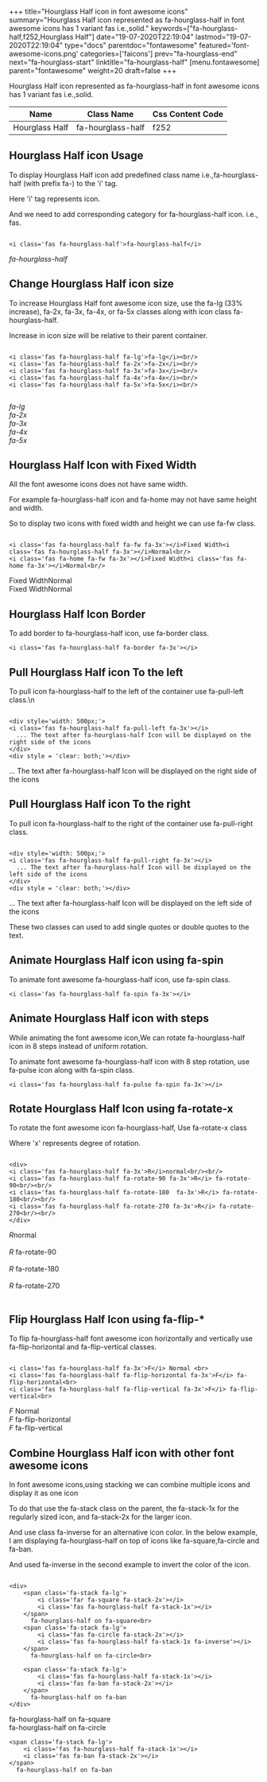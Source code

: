 +++
title="Hourglass Half icon in font awesome icons"
summary="Hourglass Half icon represented as fa-hourglass-half in font awesome icons has 1 variant fas i.e.,solid."
keywords=["fa-hourglass-half,f252,Hourglass Half"]
date="19-07-2020T22:19:04"
lastmod="19-07-2020T22:19:04"
type="docs"
parentdoc="fontawesome"
featured='font-awesome-icons.png'
categories=['faicons']
prev="fa-hourglass-end"
next="fa-hourglass-start"
linktitle="fa-hourglass-half"
[menu.fontawesome]
parent="fontawesome"
weight=20
draft=false
+++


Hourglass Half icon represented as fa-hourglass-half in font awesome icons has 1 variant fas i.e.,solid.

<div class='table-responsive'><table class='table'><thead><tr><th>Name</th><th>Class Name</th><th>Css Content Code</th></tr></thead><tbody><tr><td>Hourglass Half</td><td>fa-hourglass-half</td><td>f252</td></tr></tbody></table></div>



## Hourglass Half icon Usage

To display Hourglass Half icon add predefined class name i.e.,fa-hourglass-half (with prefix fa-) to the 'i' tag.

Here 'i' tag represents icon.

And we need to add corresponding category for fa-hourglass-half icon. i.e., fas.


```

<i class='fas fa-hourglass-half'>fa-hourglass-half</i>
```

<i class='fas fa-hourglass-half'>fa-hourglass-half</i>




## Change Hourglass Half icon size
To increase Hourglass Half font awesome icon size, use the fa-lg (33% increase), fa-2x, fa-3x, fa-4x, or fa-5x classes along with icon class fa-hourglass-half.

Increase in icon size will be relative to their parent container. 

```

<i class='fas fa-hourglass-half fa-lg'>fa-lg</i><br/>
<i class='fas fa-hourglass-half fa-2x'>fa-2x</i><br/>
<i class='fas fa-hourglass-half fa-3x'>fa-3x</i><br/>
<i class='fas fa-hourglass-half fa-4x'>fa-4x</i><br/>
<i class='fas fa-hourglass-half fa-5x'>fa-5x</i><br/>
            
```

<i class='fas fa-hourglass-half fa-lg'>fa-lg</i><br/>
<i class='fas fa-hourglass-half fa-2x'>fa-2x</i><br/>
<i class='fas fa-hourglass-half fa-3x'>fa-3x</i><br/>
<i class='fas fa-hourglass-half fa-4x'>fa-4x</i><br/>
<i class='fas fa-hourglass-half fa-5x'>fa-5x</i><br/>
            



## Hourglass Half Icon with Fixed Width 

All the font awesome icons does not have same width.

For example fa-hourglass-half icon and fa-home may not have same height and width.

So to display two icons with fixed width and height we can use fa-fw class.


```

<i class='fas fa-hourglass-half fa-fw fa-3x'></i>Fixed Width<i class='fas fa-hourglass-half fa-3x'></i>Normal<br/>
<i class='fas fa-home fa-fw fa-3x'></i>Fixed Width<i class='fas fa-home fa-3x'></i>Normal<br/>
```

<i class='fas fa-hourglass-half fa-fw fa-3x'></i>Fixed Width<i class='fas fa-hourglass-half fa-3x'></i>Normal<br/>
<i class='fas fa-home fa-fw fa-3x'></i>Fixed Width<i class='fas fa-home fa-3x'></i>Normal<br/>



## Hourglass Half Icon Border 

To add border to fa-hourglass-half icon, use fa-border class.


```
<i class='fas fa-hourglass-half fa-border fa-3x'></i>

```
<i class='fas fa-hourglass-half fa-border fa-3x'></i>





## Pull Hourglass Half icon To the left

To pull icon fa-hourglass-half to the left of the container use fa-pull-left class.\n

```

<div style='width: 500px;'>
<i class='fas fa-hourglass-half fa-pull-left fa-3x'></i>
  ... The text after fa-hourglass-half Icon will be displayed on the right side of the icons
</div>
<div style = 'clear: both;'></div>
```

<div style='width: 500px;'>
<i class='fas fa-hourglass-half fa-pull-left fa-3x'></i>
  ... The text after fa-hourglass-half Icon will be displayed on the right side of the icons
</div>
<div style = 'clear: both;'></div>




## Pull Hourglass Half icon To the right
To pull icon fa-hourglass-half to the right of the container use fa-pull-right class.

```

<div style='width: 500px;'>
<i class='fas fa-hourglass-half fa-pull-right fa-3x'></i>
  ... The text after fa-hourglass-half Icon will be displayed on the left side of the icons
</div>
<div style = 'clear: both;'></div>
```

<div style='width: 500px;'>
<i class='fas fa-hourglass-half fa-pull-right fa-3x'></i>
  ... The text after fa-hourglass-half Icon will be displayed on the left side of the icons
</div>
<div style = 'clear: both;'></div>

These two classes can used to add single quotes or double quotes to the text.


## Animate Hourglass Half icon using fa-spin
To animate font awesome fa-hourglass-half icon, use fa-spin class.

```
<i class='fas fa-hourglass-half fa-spin fa-3x'></i>
```
<i class='fas fa-hourglass-half fa-spin fa-3x'></i>




## Animate Hourglass Half icon with steps
While animating the font awesome icon,We can rotate fa-hourglass-half icon in 8 steps instead of uniform rotation.

To animate font awesome fa-hourglass-half icon with 8 step rotation, use fa-pulse icon along with fa-spin class.


```
<i class='fas fa-hourglass-half fa-pulse fa-spin fa-3x'></i>

```
<i class='fas fa-hourglass-half fa-pulse fa-spin fa-3x'></i>





## Rotate Hourglass Half Icon using fa-rotate-x
To rotate the font awesome icon fa-hourglass-half, Use fa-rotate-x class

Where 'x' represents degree of rotation.


```

<div>
<i class='fas fa-hourglass-half fa-3x'>R</i>normal<br/><br/>
<i class='fas fa-hourglass-half fa-rotate-90 fa-3x'>R</i> fa-rotate-90<br/><br/> 
<i class='fas fa-hourglass-half fa-rotate-180  fa-3x'>R</i> fa-rotate-180<br/><br/> 
<i class='fas fa-hourglass-half fa-rotate-270 fa-3x'>R</i> fa-rotate-270<br/><br/>
</div>
```

<div>
<i class='fas fa-hourglass-half fa-3x'>R</i>normal<br/><br/>
<i class='fas fa-hourglass-half fa-rotate-90 fa-3x'>R</i> fa-rotate-90<br/><br/> 
<i class='fas fa-hourglass-half fa-rotate-180  fa-3x'>R</i> fa-rotate-180<br/><br/> 
<i class='fas fa-hourglass-half fa-rotate-270 fa-3x'>R</i> fa-rotate-270<br/><br/>
</div>




## Flip Hourglass Half Icon using fa-flip-*
To flip fa-hourglass-half font awesome icon horizontally and vertically use fa-flip-horizontal and fa-flip-vertical classes. 

```

<i class='fas fa-hourglass-half fa-3x'>F</i> Normal <br>
<i class='fas fa-hourglass-half fa-flip-horizontal fa-3x'>F</i> fa-flip-horizontal<br>
<i class='fas fa-hourglass-half fa-flip-vertical fa-3x'>F</i> fa-flip-vertical<br>
```

<i class='fas fa-hourglass-half fa-3x'>F</i> Normal <br>
<i class='fas fa-hourglass-half fa-flip-horizontal fa-3x'>F</i> fa-flip-horizontal<br>
<i class='fas fa-hourglass-half fa-flip-vertical fa-3x'>F</i> fa-flip-vertical<br>




## Combine Hourglass Half icon with other font awesome icons
In font awesome icons,using stacking we can combine multiple icons and display it as one icon 

To do that use the fa-stack class on the parent, the fa-stack-1x for the regularly sized icon, and fa-stack-2x for the larger icon.

And use class fa-inverse for an alternative icon color. 
In the below example, I am displaying fa-hourglass-half on top of icons like fa-square,fa-circle and fa-ban.

And used fa-inverse in the second example to invert the color of the icon.

```

<div>
    <span class='fa-stack fa-lg'>
        <i class='far fa-square fa-stack-2x'></i>
        <i class='fas fa-hourglass-half fa-stack-1x'></i>
    </span>
      fa-hourglass-half on fa-square<br>
    <span class='fa-stack fa-lg'>
        <i class='fas fa-circle fa-stack-2x'></i>
        <i class='fas fa-hourglass-half fa-stack-1x fa-inverse'></i>
    </span>
      fa-hourglass-half on fa-circle<br>

    <span class='fa-stack fa-lg'>
        <i class='fas fa-hourglass-half fa-stack-1x'></i>
        <i class='fas fa-ban fa-stack-2x'></i>
    </span>
      fa-hourglass-half on fa-ban
</div>
```

<div>
    <span class='fa-stack fa-lg'>
        <i class='far fa-square fa-stack-2x'></i>
        <i class='fas fa-hourglass-half fa-stack-1x'></i>
    </span>
      fa-hourglass-half on fa-square<br>
    <span class='fa-stack fa-lg'>
        <i class='fas fa-circle fa-stack-2x'></i>
        <i class='fas fa-hourglass-half fa-stack-1x fa-inverse'></i>
    </span>
      fa-hourglass-half on fa-circle<br>

    <span class='fa-stack fa-lg'>
        <i class='fas fa-hourglass-half fa-stack-1x'></i>
        <i class='fas fa-ban fa-stack-2x'></i>
    </span>
      fa-hourglass-half on fa-ban
</div>






